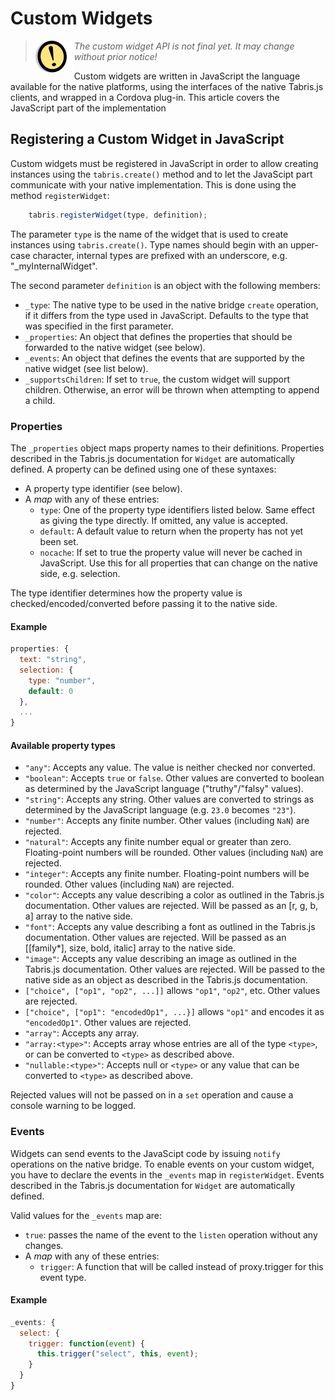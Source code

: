 ---
---
# Custom Widgets

> <img align="left" src="img/note.png"> <i>The custom widget API is not final yet. It may change without prior notice!</i>

Custom widgets are written in JavaScript the language available for the native platforms, using the interfaces of the native Tabris.js clients, and wrapped in a Cordova plug-in. This article covers the JavaScript part of the implementation

## Registering a Custom Widget in JavaScript

Custom widgets must be registered in JavaScript in order to allow creating instances using the `tabris.create()` method and to let the JavaScipt part communicate with your native implementation. This is done using the method `registerWidget`:

```javascript
    tabris.registerWidget(type, definition);
```

The parameter `type` is the name of the widget that is used to create instances using `tabris.create()`. Type names should begin with an upper-case character, internal types are prefixed with an underscore, e.g. "_myInternalWidget".

The second parameter `definition` is an object with the following members:

* `_type`: The native type to be used in the native bridge `create` operation, if it differs from the type used in JavaScript. Defaults to the type that was specified in the first parameter.
* `_properties`: An object that defines the properties that should be forwarded to the native widget (see below).
* `_events`: An object that defines the events that are supported by the native widget (see list below).
* `_supportsChildren`: If set to `true`, the custom widget will support children. Otherwise, an error will be thrown when attempting to append a child.

### Properties

The `_properties` object maps property names to their definitions. Properties described in the Tabris.js documentation for `Widget` are automatically defined. A property can be defined using one of these syntaxes:

* A property type identifier (see below).
* A *map* with any of these entries:
    * `type`: One of the property type identifiers listed below. Same effect as giving the type directly. If omitted, any value is accepted.
    * `default`: A default value to return when the property has not yet been set.
    * `nocache`: If set to true the property value will never be cached in JavaScript. Use this for all properties that can change on the native side, e.g. selection.

The type identifier determines how the property value is checked/encoded/converted before passing it to the native side.

#### Example

```javascript
properties: {
  text: "string",
  selection: {
    type: "number",
    default: 0
  },
  ...
}
```

#### Available property types

* `"any"`: Accepts any value. The value is neither checked nor converted.
* `"boolean"`: Accepts `true` or `false`. Other values are converted to boolean as determined by the JavaScript language ("truthy"/"falsy" values).
* `"string"`:  Accepts any string. Other values are converted to strings as determined by the JavaScript language (e.g. `23.0` becomes `"23"`).
* `"number"`: Accepts any finite number. Other values (including `NaN`) are rejected.
* `"natural"`: Accepts any finite number equal or greater than zero. Floating-point numbers will be rounded. Other values (including `NaN`) are rejected.
* `"integer"`: Accepts any finite number. Floating-point numbers will be rounded. Other values (including `NaN`) are rejected.
* `"color"`: Accepts any value describing a color as outlined in the Tabris.js documentation. Other values are rejected. Will be passed as an [r, g, b, a] array to the native side.
* `"font"`: Accepts any value describing a font as outlined in the Tabris.js documentation. Other values are rejected. Will be passed as an [[family*], size, bold, italic] array to the native side.
* `"image"`: Accepts any value describing an image as outlined in the Tabris.js documentation. Other values are rejected. Will be passed to the native side as an object as described in the Tabris.js documentation.
* `["choice", ["op1", "op2", ...]]` allows `"op1"`, `"op2"`, etc. Other values are rejected.
* `["choice", ["op1": "encodedOp1", ...}]` allows `"op1"` and encodes it as `"encodedOp1"`. Other values are rejected.
* `"array"`: Accepts any array.
* `"array:<type>"`: Accepts array whose entries are all of the type `<type>`, or can be converted to `<type>` as described above.
* `"nullable:<type>"`: Accepts null or `<type>` or any value that can be converted to `<type>` as described above.

Rejected values will not be passed on in a `set` operation and cause a console warning to be logged.

### Events

Widgets can send events to the JavaScipt code by issuing `notify` operations on the native bridge. To enable events on your custom widget, you have to declare the events in the `_events` map in `registerWidget`.  Events described in the Tabris.js documentation for `Widget` are automatically defined.

Valid values for the `_events` map are:


* `true`: passes the name of the event to the `listen` operation without any changes.
* A *map* with any of these entries:
    * `trigger`: A function that will be called instead of proxy.trigger for this event type.

#### Example

```javascript
_events: {
  select: {
    trigger: function(event) {
      this.trigger("select", this, event);
    }
  }
}
```

